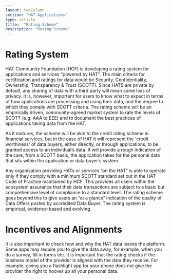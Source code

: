 ```yaml
---
layout: twoColumn
section: "HAT Applications"
type: article
title:  "Rating Scheme"
description: "Rating Scheme"
---
```


# Rating System

HAT Community Foundation (HCF) is developing a rating system for applications and services “powered by HAT”. The main criteria for certification and ratings for data would be Security, Confidentiality, Ownership, Transparency & Trust (SCOTT). Since HATS are private by default, any sharing of data with a third party will mean some loss of privacy. It is, however, important for users to know what to expect in terms of how applications are processing and using their data, and the degree to which they comply with SCOTT criteria. The rating scheme will be an empirically driven, community-agreed market system to rate the levels of SCOTT (e.g. AAA to EEE) and to document the best practices of applications taking data from the HAT.

As it matures, the scheme will be akin to the credit rating scheme in financial services, but in the case of HAT it will represent the 'credit worthiness' of data buyers, either directly, or through applications, to be granted access to an individual’s data. It will provide a rough indication of the care, from a SCOTT basis, the application takes for the personal data that sits within the application or data buyer’s system.

Any organisation providing HATs or services “on the HAT” is able to operate only if they comply with a minimum SCOTT standard set out in the HAT Code of Practice maintained by HCF. This provides all users within the ecosystem assurance that their data transactions are subject to a basic but comprehensive level of compliance to a standard level. The rating scheme goes beyond this to give users an “at a glance” indication of the quality of Data Offers posted by accredited Data Buyer. The rating system is empirical, evidence-based and evolving.

# Incentives and Alignments

It is also important to check how and why the HAT data leaves the platform. Some apps may require you to give the data away, for example, when you do a survey, fill in forms etc. It is important that the rating checks if the business model of the provider is aligned with the data they receive. For example, giving you a flashlight app for your phone does not give the provider the right to hoover up all your personal data.
